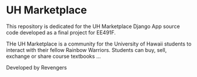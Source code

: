 # UH Marketplace

This repository is dedicated for the UH Marketplace Django App source code developed as a final project for EE491F.

THe UH Marketplace is a community for the University of Hawaii students to interact with their fellow Rainbow Warriors. Students can buy, sell, exchange or share course textbooks ... 



Developed by
  Revengers


